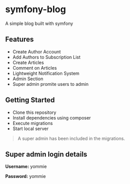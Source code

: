 # symfony-blog

A simple blog built with symfony

## Features
- Create Author Account
- Add Authors to Subscription List
- Create Articles
- Comment on Articles
- Lightweight Notification System
- Admin Section
- Super admin promite users to admin

## Getting Started
- Clone this repository
- Install dependencies using composer
- Execute migrations
- Start local server

> A super admin has been included in the migrations.

## Super admin login details
__Username:__ yommie

__Password:__ yommie

